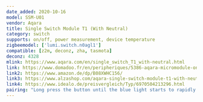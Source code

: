 ```yaml
---
date_added: 2020-10-16
model: SSM-U01
vendor: Aqara
title: Single Switch Module T1 (With Neutral)
category: switch
supports: on/off, power measurement, device temperature
zigbeemodel: ['lumi.switch.n0agl1']
compatible: [z2m, deconz, zha, tasmota]
deconz: 4328
mlink: https://www.aqara.com/en/single_switch_T1_with-neutral.html
link: https://www.domadoo.fr/en/peripheriques/5386-aqara-micromodule-onoff-zigbee-30-2500w-avec-neutre-6970504213296.html
link2: https://www.amazon.de/dp/B08XWHC156/
link3: https://www.alzashop.com/aqara-single-switch-module-t1-with-neutral-d6238557.htm
link4: https://www.idealo.de/preisvergleich/Typ/6970504213296.html
pairing: "Long press the button until the blue light starts to rapidly blink"
---
```

